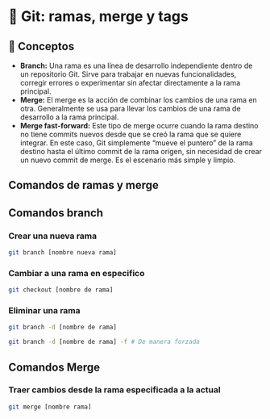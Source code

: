 # 📌 Git: ramas, merge y tags

## 🧩 Conceptos

- **Branch:** Una rama es una línea de desarrollo independiente dentro de un repositorio Git. Sirve para trabajar en nuevas funcionalidades, corregir errores o experimentar sin afectar directamente a la rama principal.
- **Merge:** El merge es la acción de combinar los cambios de una rama en otra. Generalmente se usa para llevar los cambios de una rama de desarrollo a la rama principal.
- **Merge fast-forward:** Este tipo de merge ocurre cuando la rama destino no tiene commits nuevos desde que se creó la rama que se quiere integrar. En este caso, Git simplemente “mueve el puntero” de la rama destino hasta el último commit de la rama origen, sin necesidad de crear un nuevo commit de merge. Es el escenario más simple y limpio.

##  Comandos de ramas y merge

## Comandos branch

### Crear una nueva rama
```bash
git branch [nombre nueva rama]
```

### Cambiar a una rama en especifico
```bash
git checkout [nombre de rama]
```

### Eliminar una rama
```bash
git branch -d [nombre de rama]
```
```bash
git branch -d [nombre de rama] -f # De manera forzada
```

## Comandos Merge

### Traer cambios desde la rama especificada a la actual
```bash
git merge [nombre rama]
```